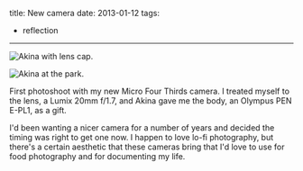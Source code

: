 title: New camera
date: 2013-01-12
tags:
- reflection
---

![Akina with lens cap.](https://dl.dropbox.com/u/4291520/journal-images/akina-at-park.jpg)

![Akina at the park.](https://dl.dropbox.com/u/4291520/journal-images/feet-el-conejo.jpg)

First photoshoot with my new Micro Four Thirds camera. I treated myself to the lens, a Lumix 20mm f/1.7, and Akina gave me the body, an Olympus PEN E-PL1, as a gift.

I'd been wanting a nicer camera for a number of years and decided the timing was right to get one now. I happen to love lo-fi photography, but there's a certain aesthetic that these cameras bring that I'd love to use for food photography and for documenting my life.
